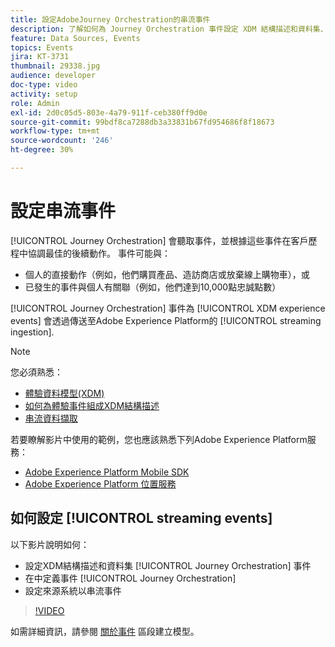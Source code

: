 ```yaml
---
title: 設定AdobeJourney Orchestration的串流事件
description: 了解如何為 Journey Orchestration 事件設定 XDM 結構描述和資料集、在 Journey Orchestration 中定義事件，以及設定來源系統以串流事件。
feature: Data Sources, Events
topics: Events
jira: KT-3731
thumbnail: 29338.jpg
audience: developer
doc-type: video
activity: setup
role: Admin
exl-id: 2d0c05d5-803e-4a79-911f-ceb380ff9d0e
source-git-commit: 99bdf8ca7288db3a33831b67fd954686f8f18673
workflow-type: tm+mt
source-wordcount: '246'
ht-degree: 30%

---
```


# 設定串流事件

[!UICONTROL Journey Orchestration] 會聽取事件，並根據這些事件在客戶歷程中協調最佳的後續動作。 事件可能與：

* 個人的直接動作（例如，他們購買產品、造訪商店或放棄線上購物車），或
* 已發生的事件與個人有關聯（例如，他們達到10,000點忠誠點數）

[!UICONTROL Journey Orchestration] 事件為 [!UICONTROL XDM experience events] 會透過傳送至Adobe Experience Platform的 [!UICONTROL streaming ingestion].

>[!NOTE]
>
>您必須熟悉：
>
>* [體驗資料模型(XDM)](https://experienceleague.adobe.com/docs/platform-learn/tutorials/schemas/schemas-and-experience-data-model.html?lang=zh-Hant)
>* [如何為體驗事件組成XDM結構描述](https://experienceleague.adobe.com/docs/platform-learn/tutorials/schemas/create-schemas.html?lang=zh-Hant)
>* [串流資料擷取](https://experienceleague.adobe.com/docs/platform-learn/tutorials/data-ingestion/understanding-streaming-ingestion.html?lang=en)
>
>若要瞭解影片中使用的範例，您也應該熟悉下列Adobe Experience Platform服務：
>
>* [Adobe Experience Platform Mobile SDK](https://experienceleague.adobe.com/docs/platform-learn/data-collection/mobile-sdk/overview.html?lang=zh-Hant)
>* [Adobe Experience Platform 位置服務](https://experienceleague.adobe.com/docs/places/using/home.html?lang=zh-Hant)

## 如何設定 [!UICONTROL streaming events]

以下影片說明如何：

* 設定XDM結構描述和資料集 [!UICONTROL Journey Orchestration] 事件
* 在中定義事件 [!UICONTROL Journey Orchestration]
* 設定來源系統以串流事件

>[!VIDEO](https://video.tv.adobe.com/v/29338?quality=12&learn=on)

如需詳細資訊，請參閱 [關於事件](https://experienceleague.adobe.com/docs/journeys/using/events-journeys/about-events/about-events.html?lang=en) 區段建立模型。
